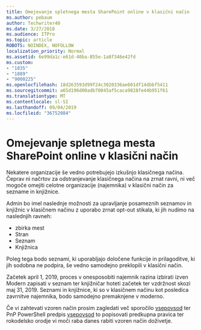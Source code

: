 ```yaml
---
title: Omejevanje spletnega mesta SharePoint online v klasični način
ms.author: pebaum
author: Techwriter40
ms.date: 3/27/2018
ms.audience: ITPro
ms.topic: article
ROBOTS: NOINDEX, NOFOLLOW
localization_priority: Normal
ms.assetid: 6e99da1c-e61d-40ba-855e-1a8f346e42fd
ms.custom:
- "1835"
- "1889"
- "9000225"
ms.openlocfilehash: 18d263593d99f24c3020336ae601df14dbbf5411
ms.sourcegitcommit: a65d196d00adb70045af5caca9828fe44b951f61
ms.translationtype: MT
ms.contentlocale: sl-SI
ms.lasthandoff: 09/04/2019
ms.locfileid: "36752084"
---
```

# <a name="restrict-sharepoint-online-to-classic-mode"></a>Omejevanje spletnega mesta SharePoint online v klasični način

Nekatere organizacije še vedno potrebujejo izkušnjo klasičnega načina. Čeprav ni načrtov za odstranjevanje klasičnega načina na zrnat ravni, ni več mogoče omejiti celotne organizacije (najemnika) v klasični način za sezname in knjižnice.

Admin bo imel naslednje možnosti za upravljanje posameznih seznamov in knjižnic v klasičnem načinu z uporabo zrnat opt-out stikala, ki jih nudimo na naslednjih ravneh:

- zbirka mest
- Stran
- Seznam
- Knjižnica

Poleg tega bodo seznami, ki uporabljajo določene funkcije in prilagoditve, ki jih sodobna ne podpira, še vedno samodejno preklopili v klasični način.

Začetek april 1, 2019, proces v onesposobiti najemnik razina izbirati izven Modern zapisati v seznam ter knjižničar hoteti začetek ter vzdržnost skozi maj 31, 2019.  Seznami in knjižnice, ki so v klasičnem načinu kot posledica zavrnitve najemnika, bodo samodejno premaknjene v moderno.

Če vi zahtevati vzoren način prosim zagledati več sporočilo [vsepovsod](https://techcommunity.microsoft.com/t5/Microsoft-SharePoint-Blog/Delivering-SharePoint-modern-experiences/ba-p/315023) ter PnP PowerShell predpis [vsepovsod](https://docs.microsoft.com/sharepoint/dev/transform/modernize-userinterface-lists-and-libraries-optout) to popisovati predkupna pravica ter rokodelsko orodje vi moči raba danes rabiti vzoren način doživetje.
